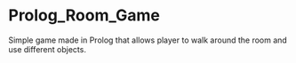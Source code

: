 # Prolog_Room_Game
Simple game made in Prolog that allows player to walk around the room and use different objects.
